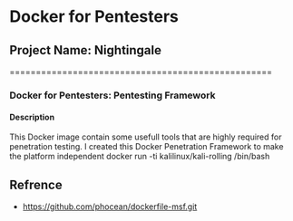 # Docker for Pentesters
## Project Name: Nightingale
==================================================
### Docker for Pentesters: Pentesting Framework 

#### Description
This Docker image contain some usefull tools that are highly required for penetration testing. I created this Docker Penetration Framework to make the platform independent 
docker run -ti kalilinux/kali-rolling /bin/bash



## Refrence 
- https://github.com/phocean/dockerfile-msf.git